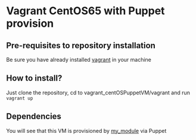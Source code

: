 # Vagrant CentOS65 with Puppet provision

## Pre-requisites to repository installation

Be sure you have already installed [vagrant](https://docs.vagrantup.com/v2/installation/) in your machine

## How to install?

Just clone the repository, cd to vagrant_centOSPuppetVM/vagrant and run ```vagrant up```

## Dependencies

You will see that this VM is provisioned by [my_module](https://github.com/MarcosSegovia/my_module) via Puppet